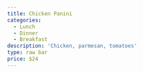 ```yaml
---
title: Chicken Panini
categories:
  - Lunch
  - Dinner
  - Breakfast
description: 'Chicken, parmesan, tomatoes'
type: raw bar
price: $24
---
```


